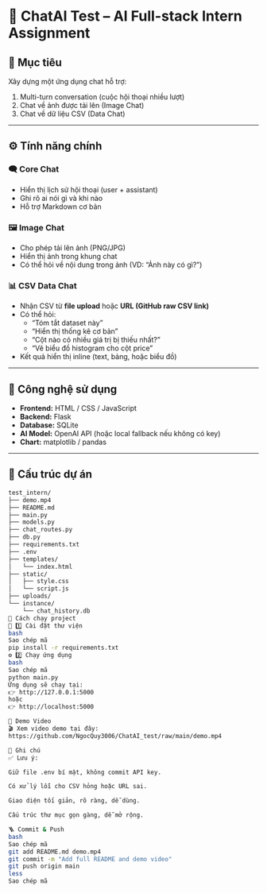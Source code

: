 # 💬 ChatAI Test – AI Full-stack Intern Assignment

## 🎯 Mục tiêu
Xây dựng một ứng dụng chat hỗ trợ:
1. Multi-turn conversation (cuộc hội thoại nhiều lượt)
2. Chat về ảnh được tải lên (Image Chat)
3. Chat về dữ liệu CSV (Data Chat)

---

## ⚙️ Tính năng chính

### 🗨️ Core Chat
- Hiển thị lịch sử hội thoại (user + assistant)
- Ghi rõ ai nói gì và khi nào
- Hỗ trợ Markdown cơ bản

### 🖼️ Image Chat
- Cho phép tải lên ảnh (PNG/JPG)
- Hiển thị ảnh trong khung chat
- Có thể hỏi về nội dung trong ảnh (VD: “Ảnh này có gì?”)

### 📊 CSV Data Chat
- Nhận CSV từ **file upload** hoặc **URL (GitHub raw CSV link)**
- Có thể hỏi:
  - “Tóm tắt dataset này”
  - “Hiển thị thống kê cơ bản”
  - “Cột nào có nhiều giá trị bị thiếu nhất?”
  - “Vẽ biểu đồ histogram cho cột price”
- Kết quả hiển thị inline (text, bảng, hoặc biểu đồ)

---

## 🧩 Công nghệ sử dụng
- **Frontend:** HTML / CSS / JavaScript  
- **Backend:** Flask  
- **Database:** SQLite  
- **AI Model:** OpenAI API (hoặc local fallback nếu không có key)  
- **Chart:** matplotlib / pandas  

---

## 📁 Cấu trúc dự án
```bash
test_intern/
├── demo.mp4
├── README.md
├── main.py
├── models.py
├── chat_routes.py
├── db.py
├── requirements.txt
├── .env
├── templates/
│   └── index.html
├── static/
│   ├── style.css
│   └── script.js
├── uploads/
└── instance/
    └── chat_history.db
🚀 Cách chạy project
🧱 1️⃣ Cài đặt thư viện
bash
Sao chép mã
pip install -r requirements.txt
⚙️ 2️⃣ Chạy ứng dụng
bash
Sao chép mã
python main.py
Ứng dụng sẽ chạy tại:
👉 http://127.0.0.1:5000
hoặc
👉 http://localhost:5000

🎥 Demo Video
🎬 Xem video demo tại đây:
https://github.com/NgocQuy3006/ChatAI_test/raw/main/demo.mp4

🧩 Ghi chú
✅ Lưu ý:

Giữ file .env bí mật, không commit API key.

Có xử lý lỗi cho CSV hỏng hoặc URL sai.

Giao diện tối giản, rõ ràng, dễ dùng.

Cấu trúc thư mục gọn gàng, dễ mở rộng.

🪜 Commit & Push
bash
Sao chép mã
git add README.md demo.mp4
git commit -m "Add full README and demo video"
git push origin main
less
Sao chép mã




